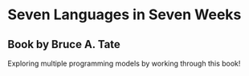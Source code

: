 # Seven Languages in Seven Weeks
## Book by Bruce A. Tate

Exploring multiple programming models by working through this book!
